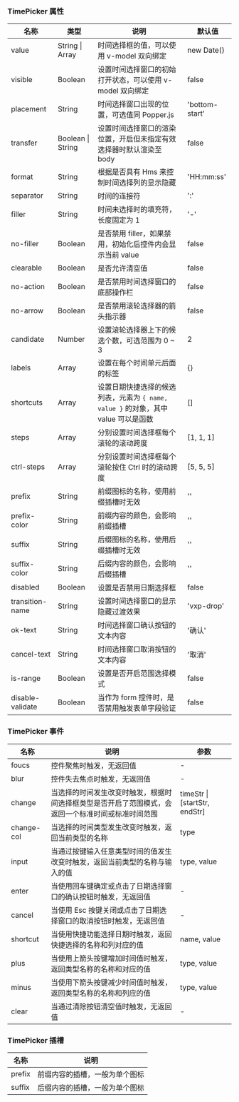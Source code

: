 ### TimePicker 属性

| 名称             | 类型              | 说明                                                                               | 默认值         |
| ---------------- | ----------------- | ---------------------------------------------------------------------------------- | -------------- |
| value            | String \| Array   | 时间选择框的值，可以使用 v-model 双向绑定                                          | new Date()     |
| visible          | Boolean           | 设置时间选择窗口的初始打开状态，可以使用 v-model 双向绑定                          | false          |
| placement        | String            | 时间选择窗口出现的位置，可选值同 Popper.js                                         | 'bottom-start' |
| transfer         | Boolean \| String | 设置时间选择窗口的渲染位置，开启但未指定有效选择器时默认渲染至 body                | false          |
| format           | String            | 根据是否具有 Hms 来控制时间选择列的显示隐藏                                        | 'HH:mm:ss'     |
| separator        | String            | 时间的连接符                                                                       | ':'            |
| filler           | String            | 时间未选择时的填充符，长度固定为 1                                                 | '-'            |
| no-filler        | Boolean           | 是否禁用 filler，如果禁用，初始化后控件内会显示当前 value                          | false          |
| clearable        | Boolean           | 是否允许清空值                                                                     | false          |
| no-action        | Boolean           | 是否禁用时间选择窗口的底部操作栏                                                   | false          |
| no-arrow         | Boolean           | 是否禁用滚轮选择器的箭头指示器                                                     | false          |
| candidate        | Number            | 设置滚轮选择器上下的候选个数，可选范围为 0 ~ 3                                     | 2              |
| labels           | Array             | 设置在每个时间单元后面的标签                                                       | {}             |
| shortcuts        | Array             | 设置日期快捷选择的候选列表，元素为 `{ name, value }` 的对象，其中 value 可以是函数 | []             |
| steps            | Array             | 分别设置时间选择框每个滚轮的滚动跨度                                               | [1, 1, 1]      |
| ctrl-steps       | Array             | 分别设置时间选择框每个滚轮按住 Ctrl 时的滚动跨度                                   | [5, 5, 5]      |
| prefix           | String            | 前缀图标的名称，使用前缀插槽时无效                                                 | ''             |
| prefix-color     | String            | 前缀内容的颜色，会影响前缀插槽                                                     | ''             |
| suffix           | String            | 后缀图标的名称，使用后缀插槽时无效                                                 | ''             |
| suffix-color     | String            | 后缀内容的颜色，会影响后缀插槽                                                     | ''             |
| disabled         | Boolean           | 设置是否禁用日期选择框                                                             | false          |
| transition-name  | String            | 设置时间选择窗口的显示隐藏过渡效果                                                 | 'vxp-drop'     |
| ok-text          | String            | 时间选择窗口确认按钮的文本内容                                                     | '确认'         |
| cancel-text      | String            | 时间选择窗口取消按钮的文本内容                                                     | '取消'         |
| is-range         | Boolean           | 设置是否开启范围选择模式                                                           | false          |
| disable-validate | Boolean           | 当作为 form 控件时，是否禁用触发表单字段验证                                       | false          |

### TimePicker 事件

| 名称          | 说明                                                                                               | 参数                          |
| ------------- | -------------------------------------------------------------------------------------------------- | ----------------------------- |
| foucs      | 控件聚焦时触发，无返回值                                                                           | -                             |
| blur       | 控件失去焦点时触发，无返回值                                                                       | -                             |
| change     | 当选择的时间发生改变时触发，根据时间选择框类型是否开启了范围模式，会返回一个标准时间或标准时间范围 | timeStr \| [startStr, endStr] |
| change-col | 当选择的时间类型发生改变时触发，返回当前类型的名称                                                 | type                          |
| input      | 当通过按键输入任意类型时间的值发生改变时触发，返回当前类型的名称与输入的值                         | type, value                   |
| enter      | 当使用回车键确定或点击了日期选择窗口的确认按钮时触发，无返回值                                     | -                             |
| cancel     | 当使用 Esc 按键关闭或点击了日期选择窗口的取消按钮时触发，无返回值                                  | -                             |
| shortcut   | 当使用快捷功能选择日期时触发，返回快捷选择的名称和列对应的值                                       | name, value                   |
| plus       | 当使用上箭头按键增加时间值时触发，返回类型名称的名称和对应的值                                     | type, value                   |
| minus      | 当使用下箭头按键减少时间值时触发，返回类型名称的名称和列应的值                                     | type, value                   |
| clear      | 当通过清除按钮清空值时触发，无返回值                                                               | -                             |

### TimePicker 插槽

| 名称   | 说明                           |
| ------ | ------------------------------ |
| prefix | 前缀内容的插槽，一般为单个图标 |
| suffix | 后缀内容的插槽，一般为单个图标 |
